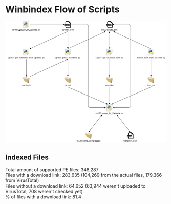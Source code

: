 # Winbindex Flow of Scripts

![winbindex-scripts-flow.png](winbindex-scripts-flow.png)

## Indexed Files

<!--FileStats-->
Total amount of supported PE files: 348,287  
Files with a download link: 283,635 (104,269 from the actual files, 179,366 from VirusTotal)  
Files without a download link: 64,652 (63,944 weren't uploaded to VirusTotal, 708 weren't checked yet)  
% of files with a download link: 81.4  
<!--/FileStats-->
